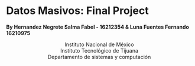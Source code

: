 # Datos Masivos: Final Project
**By Hernandez Negrete Salma Fabel - 16212354 & Luna Fuentes Fernando 16210975**


<center> Instituto Nacional de México </center>

<center>Instituto Tecnológico de Tijuana</center>

<center>Departamento de sistemas y computación </center>